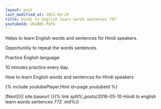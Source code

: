 ```yaml
---
layout: post
last_modified_at: 2021-03-29
title: Hindi to English learn words sentences 797 
youtubeId: UK1BBt-PyFk
---
```

 
 
Helps to learn English words and sentences for Hindi speakers.

Opportunitiy to repeat the words sentences. 

Practice English language. 
 
10 minutes practice every day. 
 
How to learn English words and sentences for Hindi speakers 
 
{% include youtubePlayer.html id=page.youtubeId %}
 
 
[Next]({{ site.baseurl }}{% link  split1/_posts/2016-05-10-Hindi to english learn words sentences 772 .md%})
 
